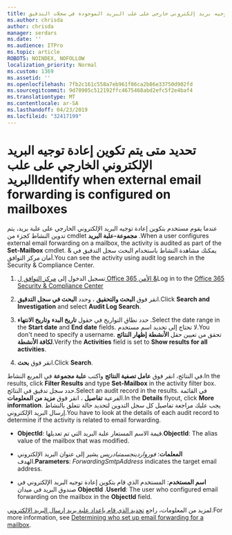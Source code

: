 ```yaml
---
title: تحديد إعادة توجيه بريد إلكتروني خارجي على علب البريد الموجودة في سجلات التدقيق
ms.author: chrisda
author: chrisda
manager: serdars
ms.date: ''
ms.audience: ITPro
ms.topic: article
ROBOTS: NOINDEX, NOFOLLOW
localization_priority: Normal
ms.custom: 1369
ms.assetid: ''
ms.openlocfilehash: 7fb2c161c558a7eb961f86ca2b86e33750d902fd
ms.sourcegitcommit: 9d78905c512192ffc4675468abd2efc5f2e4baf4
ms.translationtype: MT
ms.contentlocale: ar-SA
ms.lasthandoff: 04/23/2019
ms.locfileid: "32417199"
---
```

# <a name="identify-when-external-email-forwarding-is-configured-on-mailboxes"></a><span data-ttu-id="66f86-102">تحديد متى يتم تكوين إعادة توجيه البريد الإلكتروني الخارجي على علب البريد</span><span class="sxs-lookup"><span data-stu-id="66f86-102">Identify when external email forwarding is configured on mailboxes</span></span>

<span data-ttu-id="66f86-103">عندما يقوم مستخدم بتكوين إعادة توجيه البريد الإلكتروني الخارجي على علبة بريد، يتم تدوين النشاط كجزء من cmdlet **مجموعة-علبة البريد** .</span><span class="sxs-lookup"><span data-stu-id="66f86-103">When a user configures external email forwarding on a mailbox, the activity is audited as part of the **Set-Mailbox** cmdlet.</span></span> <span data-ttu-id="66f86-104">يمكنك مشاهدة النشاط باستخدام البحث سجل التدقيق في & أمان مركز التوافق.</span><span class="sxs-lookup"><span data-stu-id="66f86-104">You can see the activity using audit log search in the Security & Compliance Center.</span></span>

1. <span data-ttu-id="66f86-105">تسجيل الدخول إلى [مركز التوافق ل Office الأمن 365 &](https://protection.office.com/)</span><span class="sxs-lookup"><span data-stu-id="66f86-105">Log in to the [Office 365 Security & Compliance Center](https://protection.office.com/)</span></span>

2. <span data-ttu-id="66f86-106">انقر فوق **البحث والتحقيق** ، وحدد **البحث في سجل التدقيق**.</span><span class="sxs-lookup"><span data-stu-id="66f86-106">Click **Search and Investigation** and select **Audit Log Search**.</span></span>

3. <span data-ttu-id="66f86-107">حدد نطاق التواريخ في حقول **تاريخ البدء** **وتاريخ الانتهاء** .</span><span class="sxs-lookup"><span data-stu-id="66f86-107">Select the date range in the **Start date** and **End date** fields.</span></span> <span data-ttu-id="66f86-108">لا تحتاج إلى تحديد اسم مستخدم.</span><span class="sxs-lookup"><span data-stu-id="66f86-108">You don't need to specify a username.</span></span> <span data-ttu-id="66f86-109">تحقق من تعيين حقل **الأنشطة** **إظهار النتائج لكافة الأنشطة**.</span><span class="sxs-lookup"><span data-stu-id="66f86-109">Verify the **Activities** field is set to **Show results for all activities**.</span></span>

4. <span data-ttu-id="66f86-110">انقر فوق **بحث**.</span><span class="sxs-lookup"><span data-stu-id="66f86-110">Click **Search**.</span></span>

<span data-ttu-id="66f86-111">في النتائج، انقر فوق **عامل تصفية النتائج** واكتب **علبة مجموعة** في المربع النشاط.</span><span class="sxs-lookup"><span data-stu-id="66f86-111">In the results, click **Filter Results** and type **Set-Mailbox** in the activity filter box.</span></span> <span data-ttu-id="66f86-112">حدد سجل تدقيق في النتائج.</span><span class="sxs-lookup"><span data-stu-id="66f86-112">Select an audit record in the results.</span></span> <span data-ttu-id="66f86-113">في القائمة الفرعية **تفاصيل** ، انقر فوق **مزيد من المعلومات**.</span><span class="sxs-lookup"><span data-stu-id="66f86-113">In the **Details** flyout, click **More information**.</span></span> <span data-ttu-id="66f86-114">يجب عليك مراجعة تفاصيل كل سجل التدوين لتحديد حالة تتعلق بالنشاط إرسال البريد الإلكتروني.</span><span class="sxs-lookup"><span data-stu-id="66f86-114">You have to look at the details of each audit record to determine if the activity is related to email forwarding.</span></span>

- <span data-ttu-id="66f86-115">**ObjectId**: قيمة الاسم المستعار علبة البريد التي تم تعديلها.</span><span class="sxs-lookup"><span data-stu-id="66f86-115">**ObjectId**: The alias value of the mailbox that was modified.</span></span>

- <span data-ttu-id="66f86-116">**المعلمات**: _فورواردينجسمتبادريس_ يشير إلى عنوان البريد الإلكتروني الهدف.</span><span class="sxs-lookup"><span data-stu-id="66f86-116">**Parameters**: _ForwardingSmtpAddress_ indicates the target email address.</span></span>

- <span data-ttu-id="66f86-117">**اسم المستخدم**: المستخدم الذي قام بتكوين إعادة توجيه البريد الإلكتروني في صندوق البريد في ميدان **ObjectId** .</span><span class="sxs-lookup"><span data-stu-id="66f86-117">**UserId**: The user who configured email forwarding on the mailbox in the **ObjectId** field.</span></span>

<span data-ttu-id="66f86-118">لمزيد من المعلومات، راجع [تحديد الذي قام بإعداد علبة بريد إرسال البريد الإلكتروني](https://docs.microsoft.com/office365/securitycompliance/auditing-troubleshooting-scenarios#determining-who-set-up-email-forwarding-for-a-mailbox).</span><span class="sxs-lookup"><span data-stu-id="66f86-118">For more information, see [Determining who set up email forwarding for a mailbox](https://docs.microsoft.com/office365/securitycompliance/auditing-troubleshooting-scenarios#determining-who-set-up-email-forwarding-for-a-mailbox).</span></span>
